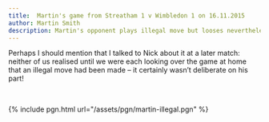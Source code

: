 ```yaml
---
title:  Martin's game from Streatham 1 v Wimbledon 1 on 16.11.2015
author: Martin Smith
description: Martin's opponent plays illegal move but looses nevertheless
---
```

Perhaps I should mention that I talked to Nick about it at a later match: neither of
us realised until we were each looking over the game at home that an illegal
move had been made – it certainly wasn’t deliberate on his part!

<br/>

{% include pgn.html url="/assets/pgn/martin-illegal.pgn" %}

